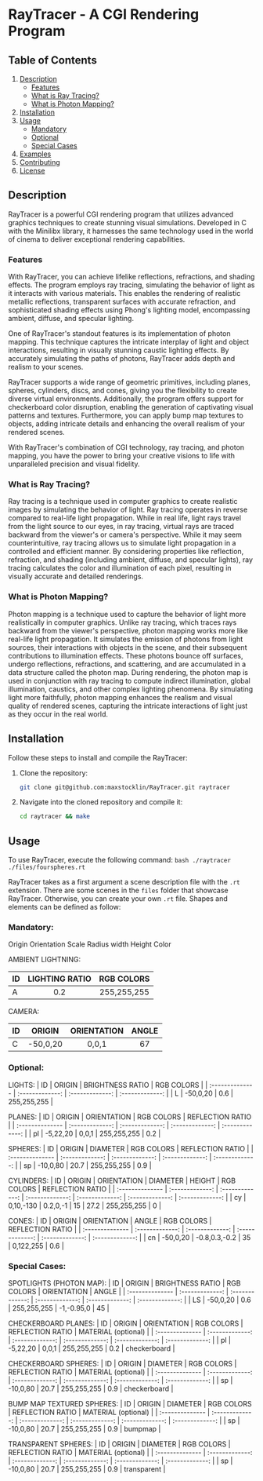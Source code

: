 # RayTracer - A CGI Rendering Program

## Table of Contents
1. [Description](#description)
    * [Features](#features)
    * [What is Ray Tracing?](#what-is-ray-tracing)
    * [What is Photon Mapping?](#what-is-photon-mapping)
2. [Installation](#installation)
3. [Usage](#usage)
    * [Mandatory](#mandatory)
    * [Optional](#optional)
    * [Special Cases](#special-cases)
5. [Examples](#examples)
6. [Contributing](#contributing)
7. [License](#license)

## Description

RayTracer is a powerful CGI rendering program that utilizes advanced graphics techniques to create stunning visual simulations. Developed in C with the Minilibx library, it harnesses the same technology used in the world of cinema to deliver exceptional rendering capabilities.

### Features

With RayTracer, you can achieve lifelike reflections, refractions, and shading effects. The program employs ray tracing, simulating the behavior of light as it interacts with various materials. This enables the rendering of realistic metallic reflections, transparent surfaces with accurate refraction, and sophisticated shading effects using Phong's lighting model, encompassing ambient, diffuse, and specular lighting.

One of RayTracer's standout features is its implementation of photon mapping. This technique captures the intricate interplay of light and object interactions, resulting in visually stunning caustic lighting effects. By accurately simulating the paths of photons, RayTracer adds depth and realism to your scenes.

RayTracer supports a wide range of geometric primitives, including planes, spheres, cylinders, discs, and cones, giving you the flexibility to create diverse virtual environments. Additionally, the program offers support for checkerboard color disruption, enabling the generation of captivating visual patterns and textures. Furthermore, you can apply bump map textures to objects, adding intricate details and enhancing the overall realism of your rendered scenes.

With RayTracer's combination of CGI technology, ray tracing, and photon mapping, you have the power to bring your creative visions to life with unparalleled precision and visual fidelity.

### What is Ray Tracing?

Ray tracing is a technique used in computer graphics to create realistic images by simulating the behavior of light. Ray tracing operates in reverse compared to real-life light propagation. While in real life, light rays travel from the light source to our eyes, in ray tracing, virtual rays are traced backward from the viewer's or camera's perspective. While it may seem counterintuitive, ray tracing allows us to simulate light propagation in a controlled and efficient manner. By considering properties like reflection, refraction, and shading (including ambient, diffuse, and specular lights), ray tracing calculates the color and illumination of each pixel, resulting in visually accurate and detailed renderings.

### What is Photon Mapping?

Photon mapping is a technique used to capture the behavior of light more realistically in computer graphics. Unlike ray tracing, which traces rays backward from the viewer's perspective, photon mapping works more like real-life light propagation. It simulates the emission of photons from light sources, their interactions with objects in the scene, and their subsequent contributions to illumination effects. These photons bounce off surfaces, undergo reflections, refractions, and scattering, and are accumulated in a data structure called the photon map. During rendering, the photon map is used in conjunction with ray tracing to compute indirect illumination, global illumination, caustics, and other complex lighting phenomena. By simulating light more faithfully, photon mapping enhances the realism and visual quality of rendered scenes, capturing the intricate interactions of light just as they occur in the real world.

## Installation

Follow these steps to install and compile the RayTracer:

1. Clone the repository:
    ```bash
    git clone git@github.com:maxstocklin/RayTracer.git raytracer
    ```
2. Navigate into the cloned repository and compile it:
    ```bash
    cd raytracer && make
    ```
## Usage

To use RayTracer, execute the following command:
    ```bash
   ./raytracer ./files/fourspheres.rt
    ```

RayTracer takes as a first argument a scene description file with the ```.rt``` extension. There are some scenes in the ```files``` folder that showcase RayTracer. Otherwise, you can create your own ```.rt``` file.
Shapes and elements can be defined as follow:

### Mandatory:
Origin	Orientation	Scale	Radius	width	Height	Color

AMBIENT LIGHTNING:

| ID | LIGHTING RATIO | RGB COLORS |
| :-------------- | :-------------: | :-------------: |
| A | 0.2 | 255,255,255 | 

CAMERA:

| ID | ORIGIN | ORIENTATION | ANGLE |
| :-------------- | :-------------: | :-------------: | :-------------: |
| C | -50,0,20 | 0,0,1 | 67 |

### Optional:

LIGHTS:
| ID | ORIGIN | BRIGHTNESS RATIO | RGB COLORS |
| :-------------- | :-------------: | :-------------: | :-------------: |
| L | -50,0,20 | 0.6 | 255,255,255 |

PLANES:
| ID |  ORIGIN | ORIENTATION | RGB COLORS | REFLECTION RATIO |
| :-------------- | :-------------: | :-------------: | :-------------: | :-------------: |
| pl | -5,22,20 | 0,0,1 | 255,255,255 | 0.2 |

SPHERES:
| ID | ORIGIN | DIAMETER | RGB COLORS | REFLECTION RATIO |
| :-------------- | :-------------: | :-------------: | :-------------: | :-------------: |
| sp | -10,0,80 | 20.7 | 255,255,255 | 0.9 |

CYLINDERS:
|  ID | ORIGIN | ORIENTATION | DIAMETER | HEIGHT | RGB COLORS | REFLECTION RATIO |
| :-------------- | :-------------: | :-------------: | :-------------: | :-------------: | :-------------: | :-------------: |
| cy | 0,10,-130 | 0.2,0,-1 | 15 | 27.2 | 255,255,255 | 0 |

CONES:
|  ID | ORIGIN | ORIENTATION | ANGLE | RGB COLORS | REFLECTION RATIO |
| :-------------- | :-------------: | :-------------: | :-------------: | :-------------: | :-------------: |
| cn | -50,0,20 | -0.8,0.3,-0.2 | 35 | 0,122,255 | 0.6 |


### Special Cases:

SPOTLIGHTS (PHOTON MAP):
| ID | ORIGIN | BRIGHTNESS RATIO | RGB COLORS |  ORIENTATION | ANGLE |
| :-------------- | :-------------: | :-------------: | :-------------: | :-------------: | :-------------: |
| LS | -50,0,20 | 0.6 | 255,255,255 | -1,-0.95,0 | 45 |

CHECKERBOARD PLANES:
| ID |  ORIGIN | ORIENTATION | RGB COLORS | REFLECTION RATIO | MATERIAL (optional) |
| :-------------- | :-------------: | :-------------: | :-------------: | :-------------: | :-------------: |
| pl | -5,22,20 | 0,0,1 | 255,255,255 | 0.2 | checkerboard |


CHECKERBOARD SPHERES:
| ID | ORIGIN | DIAMETER | RGB COLORS | REFLECTION RATIO | MATERIAL (optional) |
| :-------------- | :-------------: | :-------------: | :-------------: | :-------------: | :-------------: |
| sp | -10,0,80 | 20.7 | 255,255,255 | 0.9 | checkerboard |

BUMP MAP TEXTURED SPHERES:
| ID | ORIGIN | DIAMETER | RGB COLORS | REFLECTION RATIO | MATERIAL (optional) |
| :-------------- | :-------------: | :-------------: | :-------------: | :-------------: | :-------------: |
| sp | -10,0,80 | 20.7 | 255,255,255 | 0.9 | bumpmap |

TRANSPARENT SPHERES:
| ID | ORIGIN | DIAMETER | RGB COLORS | REFLECTION RATIO | MATERIAL (optional) |
| :-------------- | :-------------: | :-------------: | :-------------: | :-------------: | :-------------: |
| sp | -10,0,80 | 20.7 | 255,255,255 | 0.9 | transparent |

